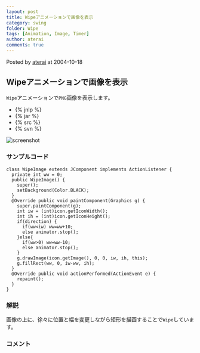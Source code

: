 ```yaml
---
layout: post
title: Wipeアニメーションで画像を表示
category: swing
folder: Wipe
tags: [Animation, Image, Timer]
author: aterai
comments: true
---
```


Posted by [aterai](http://terai.xrea.jp/aterai.html) at 2004-10-18

## Wipeアニメーションで画像を表示
`Wipe`アニメーションで`PNG`画像を表示します。

- {% jnlp %}
- {% jar %}
- {% src %}
- {% svn %}

<!-- dummy comment line for breaking list -->

![screenshot](https://lh3.googleusercontent.com/_9Z4BYR88imo/TQTWzXTVO0I/AAAAAAAAAp0/SoNEMaoYEoQ/s800/Wipe.png)

### サンプルコード
<pre class="prettyprint"><code>class WipeImage extends JComponent implements ActionListener {
  private int ww = 0;
  public WipeImage() {
    super();
    setBackground(Color.BLACK);
  }
  @Override public void paintComponent(Graphics g) {
    super.paintComponent(g);
    int iw = (int)icon.getIconWidth();
    int ih = (int)icon.getIconHeight();
    if(direction) {
      if(ww&lt;iw) ww=ww+10;
      else animator.stop();
    }else{
      if(ww&gt;0) ww=ww-10;
      else animator.stop();
    }
    g.drawImage(icon.getImage(), 0, 0, iw, ih, this);
    g.fillRect(ww, 0, iw-ww, ih);
  }
  @Override public void actionPerformed(ActionEvent e) {
    repaint();
  }
}
</code></pre>

### 解説
画像の上に、徐々に位置と幅を変更しながら矩形を描画することで`Wipe`しています。

### コメント
